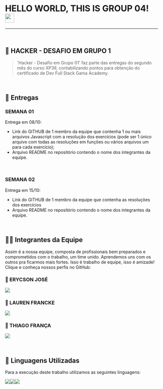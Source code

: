 # HELLO WORLD, THIS IS GROUP 04! <img src=https://github.com/TheDudeThatCode/TheDudeThatCode/blob/master/Assets/Earth.gif width="30">
---

<br />

## 🧐 HACKER - DESAFIO EM GRUPO 1

>'Hacker - Desafio em Grupo 01' faz parte das entregas do segundo mês do curso XP39,  contabilizando pontos para obtenção do certificado de Dev Full Stack Gama Academy.

<br />

## 📒 Entregas

<h3>SEMANA 01</h3>
Entrega em  08/10:

<br />

- Link do GITHUB de 1 membro da equipe que contenha 1 ou mais arquivos Javascript com a resolução dos exercícios (pode ser 1 único arquivo com todas as resoluções em funções ou vários arquivos um para cada exercício);
- Arquivo README no repositório contendo o nome dos integrantes da equipe.

<br />

<h3>SEMANA 02</h3>
Entrega em  15/10:

<br />

- Link do GITHUB de 1 membro da equipe que contenha as resoluções dos exercícios
- Arquivo README no repositório contendo o nome dos integrantes da equipe.

<br />

## 👨‍💻 Integrantes da Equipe

Assim é a nossa equipe, composta de profissionais bem preparados e comprometidos com o trabalho, um time unido.
Aprendemos uns com os outros pra ficarmos mais fortes. Isso é trabalho de equipe, isso é amizade!
<br />
Clique e conheça nossos perfis no GitHub:

<H3>👦 ERYCSON JOSÉ</H3>

[<img src = "https://img.shields.io/badge/GitHub-100000?style=for-the-badge&logo=github&logoColor=white">](https://www.github.com/ErycsonJose)

<H3>👧 LAUREN FRANCKE</H3>

[<img src = "https://img.shields.io/badge/GitHub-100000?style=for-the-badge&logo=github&logoColor=white">](https://www.github.com/LaurenFrancke)

<H3>👦 THIAGO FRANÇA</H3>

[<img src = "https://img.shields.io/badge/GitHub-100000?style=for-the-badge&logo=github&logoColor=white">](https://www.github.com/Thiagorsfranca)


<br />

## 👅 Linguagens Utilizadas

Para a execução deste trabalho utilizamos as seguintes linguagens:

<img src="https://img.shields.io/badge/HTML5-E34F26?style=for-the-badge&logo=html5&logoColor=white" /><img src="https://img.shields.io/badge/JavaScript-323330?style=for-the-badge&logo=javascript&logoColor=F7DF1E" /><img src="https://img.shields.io/badge/CSS3-1572B6?style=for-the-badge&logo=css3&logoColor=white" />




